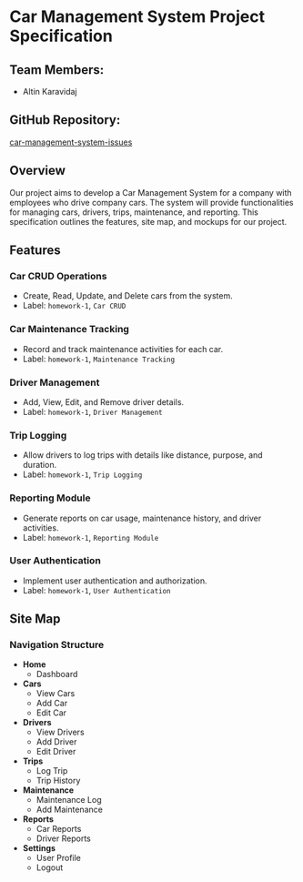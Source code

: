 # Car Management System Project Specification

## Team Members:
- Altin Karavidaj

## GitHub Repository:
[car-management-system-issues](link_to_your_repository)

## Overview
Our project aims to develop a Car Management System for a company with employees who drive company cars. The system will provide functionalities for managing cars, drivers, trips, maintenance, and reporting. This specification outlines the features, site map, and mockups for our project.

## Features

### Car CRUD Operations
- Create, Read, Update, and Delete cars from the system.
- Label: `homework-1`, `Car CRUD`

### Car Maintenance Tracking
- Record and track maintenance activities for each car.
- Label: `homework-1`, `Maintenance Tracking`

### Driver Management
- Add, View, Edit, and Remove driver details.
- Label: `homework-1`, `Driver Management`

### Trip Logging
- Allow drivers to log trips with details like distance, purpose, and duration.
- Label: `homework-1`, `Trip Logging`

### Reporting Module
- Generate reports on car usage, maintenance history, and driver activities.
- Label: `homework-1`, `Reporting Module`

### User Authentication
- Implement user authentication and authorization.
- Label: `homework-1`, `User Authentication`

## Site Map

### Navigation Structure
- **Home**
  - Dashboard
- **Cars**
  - View Cars
  - Add Car
  - Edit Car
- **Drivers**
  - View Drivers
  - Add Driver
  - Edit Driver
- **Trips**
  - Log Trip
  - Trip History
- **Maintenance**
  - Maintenance Log
  - Add Maintenance
- **Reports**
  - Car Reports
  - Driver Reports
- **Settings**
  - User Profile
  - Logout
